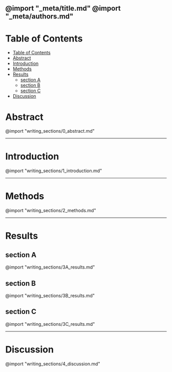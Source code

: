 @import "_meta/title.md" 
@import "_meta/authors.md"
--- 

# Table of Contents
<!-- @import "[TOC]" {cmd="toc" depthFrom=1 depthTo=2 orderedList=false} -->
<!-- code_chunk_output -->

- [Table of Contents](#table-of-contents)
- [Abstract](#abstract)
- [Introduction](#introduction)
- [Methods](#methods)
- [Results](#results)
  - [section A](#section-a)
  - [section B](#section-b)
  - [section C](#section-c)
- [Discussion](#discussion)

<!-- /code_chunk_output -->


# Abstract
@import "writing_sections/0_abstract.md"

---
# Introduction
@import "writing_sections/1_introduction.md"

---
# Methods 
@import "writing_sections/2_methods.md"

---
# Results
## section A
@import "writing_sections/3A_results.md"
## section B
@import "writing_sections/3B_results.md"
## section C
@import "writing_sections/3C_results.md"

---
# Discussion
@import "writing_sections/4_discussion.md"
